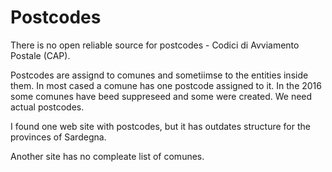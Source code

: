 # Postcodes
There is no open reliable source for postcodes - Codici di Avviamento
Postale (CAP).

Postcodes are assignd to comunes and sometiimse to the entities inside them. In
most cased a comune has one postcode assigned to it. In the 2016 some comunes have
beed suppreseed and some were created. We need actual postcodes.

I found one web site with postcodes, but it has outdates structure for
the provinces of Sardegna.

Another site has no compleate list of comunes.
